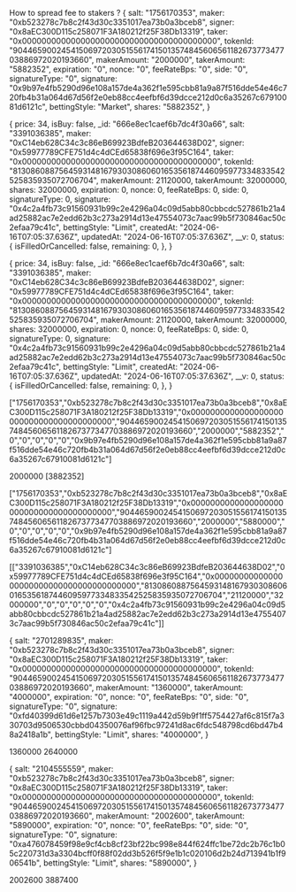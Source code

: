 How to spread fee to stakers ?
{
  salt: "1756170353",
  maker: "0xb523278c7b8c2f43d30c3351017ea73b0a3bceb8",
  signer: "0x8aEC300D115c258071F3A180212f25F38Db13319",
  taker: "0x0000000000000000000000000000000000000000",
  tokenId: "90446590024541506972030515561741501357484560656118267377347703886972020193660",
  makerAmount: "2000000",
  takerAmount: "5882352",
  expiration: "0",
  nonce: "0",
  feeRateBps: "0",
  side: "0",
  signatureType: "0",
  signature: "0x9b97e4fb5290d96e108a157de4a362f1e595cbb81a9a87f516dde54e46c720fb4b31a064d67d56f2e0eb88cc4eefbf6d39dcce212d0c6a35267c67910081d6121c",
  bettingStyle: "Market",
  shares: "5882352",
}

{
  price: 34,
  isBuy: false,
  _id: "666e8ec1caef6b7dc4f30a66",
  salt: "3391036385",
  maker: "0xC14eb628C34c3c86eB69923BdfeB203644638D02",
  signer: "0x59977789CFE751d4c4dCEd65838f696e3f95C164",
  taker: "0x0000000000000000000000000000000000000000",
  tokenId: "81308608875645931481679303086060165356187446095977334833542525835935072706704",
  makerAmount: 21120000,
  takerAmount: 32000000,
  shares: 32000000,
  expiration: 0,
  nonce: 0,
  feeRateBps: 0,
  side: 0,
  signatureType: 0,
  signature: "0x4c2a4fb73c91560931b99c2e4296a04c09d5abb80cbbcdc527861b21a4ad25882ac7e2edd62b3c273a2914d13e47554073c7aac99b5f730846ac50c2efaa79c41c",
  bettingStyle: "Limit",
  createdAt: "2024-06-16T07:05:37.636Z",
  updatedAt: "2024-06-16T07:05:37.636Z",
  __v: 0,
  status: {
    isFilledOrCancelled: false,
    remaining: 0,
  },
}

{
  price: 34,
  isBuy: false,
  _id: "666e8ec1caef6b7dc4f30a66",
  salt: "3391036385",
  maker: "0xC14eb628C34c3c86eB69923BdfeB203644638D02",
  signer: "0x59977789CFE751d4c4dCEd65838f696e3f95C164",
  taker: "0x0000000000000000000000000000000000000000",
  tokenId: "81308608875645931481679303086060165356187446095977334833542525835935072706704",
  makerAmount: 21120000,
  takerAmount: 32000000,
  shares: 32000000,
  expiration: 0,
  nonce: 0,
  feeRateBps: 0,
  side: 0,
  signatureType: 0,
  signature: "0x4c2a4fb73c91560931b99c2e4296a04c09d5abb80cbbcdc527861b21a4ad25882ac7e2edd62b3c273a2914d13e47554073c7aac99b5f730846ac50c2efaa79c41c",
  bettingStyle: "Limit",
  createdAt: "2024-06-16T07:05:37.636Z",
  updatedAt: "2024-06-16T07:05:37.636Z",
  __v: 0,
  status: {
    isFilledOrCancelled: false,
    remaining: 0,
  },
}


["1756170353","0xb523278c7b8c2f43d30c3351017ea73b0a3bceb8","0x8aEC300D115c258071F3A180212f25F38Db13319","0x0000000000000000000000000000000000000000","90446590024541506972030515561741501357484560656118267377347703886972020193660","2000000","5882352","0","0","0","0","0","0x9b97e4fb5290d96e108a157de4a362f1e595cbb81a9a87f516dde54e46c720fb4b31a064d67d56f2e0eb88cc4eefbf6d39dcce212d0c6a35267c67910081d6121c"]

2000000
[3882352]


["1756170353","0xb523278c7b8c2f43d30c3351017ea73b0a3bceb8","0x8aEC300D115c258071F3A180212f25F38Db13319","0x0000000000000000000000000000000000000000","90446590024541506972030515561741501357484560656118267377347703886972020193660","2000000","5880000","0","0","0","0","0","0x9b97e4fb5290d96e108a157de4a362f1e595cbb81a9a87f516dde54e46c720fb4b31a064d67d56f2e0eb88cc4eefbf6d39dcce212d0c6a35267c67910081d6121c"]

[["3391036385","0xC14eb628C34c3c86eB69923BdfeB203644638D02","0x59977789CFE751d4c4dCEd65838f696e3f95C164","0x0000000000000000000000000000000000000000","81308608875645931481679303086060165356187446095977334833542525835935072706704","21120000","32000000","0","0","0","0","0","0x4c2a4fb73c91560931b99c2e4296a04c09d5abb80cbbcdc527861b21a4ad25882ac7e2edd62b3c273a2914d13e47554073c7aac99b5f730846ac50c2efaa79c41c"]]


{
  salt: "2701289835",
  maker: "0xb523278c7b8c2f43d30c3351017ea73b0a3bceb8",
  signer: "0x8aEC300D115c258071F3A180212f25F38Db13319",
  taker: "0x0000000000000000000000000000000000000000",
  tokenId: "90446590024541506972030515561741501357484560656118267377347703886972020193660",
  makerAmount: "1360000",
  takerAmount: "4000000",
  expiration: "0",
  nonce: "0",
  feeRateBps: "0",
  side: "0",
  signatureType: "0",
  signature: "0xfd40399d61d6e1257b7303e49c1119a442d59b9f1ff5754427af6c815f7a330703d9506530cbbd04350076af96fbc97241d8ac6fdc548798cd6bd47b48a2418a1b",
  bettingStyle: "Limit",
  shares: "4000000",
}

1360000
2640000

{
  salt: "2104555559",
  maker: "0xb523278c7b8c2f43d30c3351017ea73b0a3bceb8",
  signer: "0x8aEC300D115c258071F3A180212f25F38Db13319",
  taker: "0x0000000000000000000000000000000000000000",
  tokenId: "90446590024541506972030515561741501357484560656118267377347703886972020193660",
  makerAmount: "2002600",
  takerAmount: "5890000",
  expiration: "0",
  nonce: "0",
  feeRateBps: "0",
  side: "0",
  signatureType: "0",
  signature: "0xa476078459f98e9cf4cb8cf23bf22bc998e844f624ffc1be72dc2b76c1b05c220731d3a3304bcff0f88f02dd3b526f5f9e1b1c020106d2b24d713941b1f906541b",
  bettingStyle: "Limit",
  shares: "5890000",
}

2002600
3887400